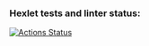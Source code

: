 ### Hexlet tests and linter status:
[![Actions Status](https://github.com/KseniiaPan/fastify-web-development-project-6/actions/workflows/hexlet-check.yml/badge.svg)](https://github.com/KseniiaPan/fastify-web-development-project-6/actions)